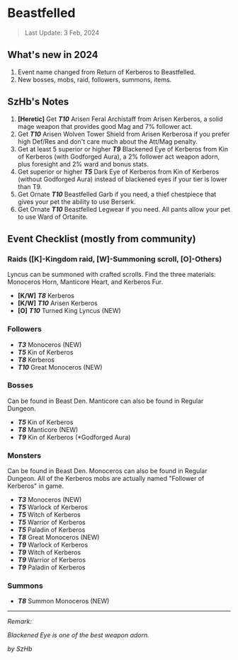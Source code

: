 # Beastfelled

> Last Update: 3 Feb, 2024

## What's new in 2024

1. Event name changed from Return of Kerberos to Beastfelled.
2. New bosses, mobs, raid, followers, summons, items.

## SzHb's Notes

1. **[Heretic]** Get ***T10*** Arisen Feral Archistaff from Arisen Kerberos, a solid mage weapon that provides good Mag and 7% follower act.
2. Get ***T10*** Arisen Wolven Tower Shield from Arisen Kerberosa if you prefer high Def/Res and don't care much about the Att/Mag penalty.
3. Get at least 5 superior or higher ***T9*** Blackened Eye of Kerberos from Kin of Kerberos (with Godforged Aura), a 2% follower act weapon adorn, plus foresight and 2% ward and bonus stats.
4. Get superior or higher ***T5*** Dark Eye of Kerberos from Kin of Kerberos (without Godforged Aura) instead of blackened eyes if your tier is lower than T9.
5. Get Ornate ***T10*** Beastfelled Garb if you need, a thief chestpiece that gives your pet the ability to use Berserk.
6. Get Ornate ***T10*** Beastfelled Legwear if you need. All pants allow your pet to use Ward of Ortanite.

## Event Checklist (mostly from community)

### Raids ([K]-Kingdom raid, [W]-Summoning scroll, [O]-Others)

Lyncus can be summoned with crafted scrolls. Find the three materials: Monoceros Horn, Manticore Heart, and Kerberos Fur.

- **[K/W]** ***T8*** Kerberos
- **[K/W]** ***T10*** Arisen Kerberos
- **[O]** ***T10*** Turned King Lyncus (NEW)

### Followers

- ***T3*** Monoceros (NEW)
- ***T5*** Kin of Kerberos
- ***T8*** Kerberos
- ***T10*** Great Monoceros (NEW)

### Bosses 

Can be found in Beast Den. Manticore can also be found in Regular Dungeon.

- ***T5*** Kin of Kerberos
- ***T8*** Manticore (NEW)
- ***T9*** Kin of Kerberos (*Godforged Aura)

### Monsters

Can be found in Beast Den. Monoceros can also be found in Regular Dungeon. All of the Kerberos mobs are actually named "Follower of Kerberos" in game. 

- ***T3*** Monoceros (NEW)
- ***T5*** Warlock of Kerberos 
- ***T5*** Witch of Kerberos 
- ***T5*** Warrior of Kerberos
- ***T5*** Paladin of Kerberos
- ***T8*** Great Monoceros (NEW)
- ***T9*** Warlock of Kerberos
- ***T9*** Witch of Kerberos
- ***T9*** Warrior of Kerberos 
- ***T9*** Paladin of Kerberos 

### Summons

- ***T8*** Summon Monoceros (NEW)

---

*Remark:*

*Blackened Eye is one of the best weapon adorn.*

*by SzHb*